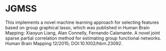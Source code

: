 # JGMSS
This implements a novel machine learning approach for selecting features based on group graphical lasso, which was published
in Human Brain Mapping: Xiaoyun Liang, Alan Connelly, Fernando Calamante. A novel joint sparse partial correlation method for
estimating group functional networks. Human Brain Mapping 12/2015; DOI:10.1002/hbm.23092. 

